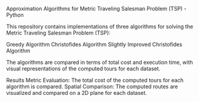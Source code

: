 Approximation Algorithms for Metric Traveling Salesman Problem (TSP) - Python

This repository contains implementations of three algorithms for solving the Metric Traveling Salesman Problem (TSP):

Greedy Algorithm
Christofides Algorithm
Slightly Improved Christofides Algorithm

The algorithms are compared in terms of total cost and execution time, with visual representations of the computed tours for each dataset.

Results
Metric Evaluation: The total cost of the computed tours for each algorithm is compared.
Spatial Comparison: The computed routes are visualized and compared on a 2D plane for each dataset.
